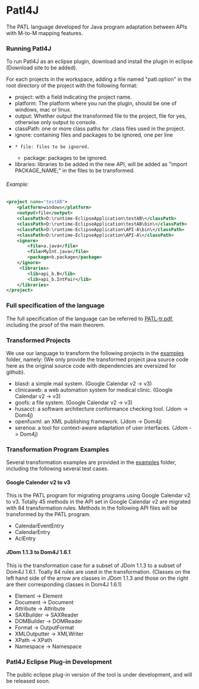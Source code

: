 # Patl4J
The PATL language developed for Java program adaptation between APIs with M-to-M mapping features.

### Running Patl4J

To run Patl4J as an eclipse plugin, download and install the plugin in eclipse (Download site to be added).

For each projects in the workspace, adding a file named "patl.option" in the root directory of the project with the following format:

  * project: with a field indicating the project name.
  * platform: The platform where you run the plugin, should be one of windows, mac or linux.
  * output: Whether output the transformed file to the project, file for yes, otherwise only output to console.
  * classPath: one or more class paths for .class files used in the project.
  * ignore: containing files and packages to be ignored, one per line
  * 	* file: files to be ignored.
  	* package: packages to be ignored.
  * libraries: libraries to be added in the new API, will be added as "import PACKAGE_NAME;" in the files to be transformed.

###### Example:
```xml
<project name="testAB">
	<platform>windows</platform>
	<output>file</output>
	<classPath>D:\runtime-EclipseApplication\testAB\</classPath>
	<classPath>D:\runtime-EclipseApplication\testAB\bin\</classPath>
 	<classPath>D:\runtime-EclipseApplication\API-A\bin\</classPath>
 	<classPath>D:\runtime-EclipseApplication\API-A\</classPath>
 	<ignore>
 		<file>a.java</file>
 		<file>MyInt.java</file>
 		<package>b.package</package>
 	</ignore>
	 <libraries>
		<lib>api_b.B</lib>
		<lib>api_b.IntPair</lib>
	</libraries>
</project>
```

### Full specification of the language
The full specification of the language can be referred to [PATL-tr.pdf](https://github.com/Mestway/Patl4J/blob/master/PATL-tr.pdf), including the proof of the main theorem.

### Transformed Projects
We use our language to transform the following projects in the [examples](https://github.com/Mestway/Patl4J/tree/master/examples) folder, namely: (We only provide the transformed project java source code here as the original source code with dependencies are oversized for github).

  * blasd: a simple mail system. (Google Calendar v2 -> v3)
  * clinicaweb: a web automation system for medical clinic. (Google Calendar v2 -> v3)
  * goofs: a file system. (Google Calendar v2 -> v3)
  * husacct: a software architecture conformance checking tool. (Jdom -> Dom4j)
  * openfuxml: an XML publishing framework. (Jdom -> Dom4j)
  * serenoa:  a tool for context-aware adaptation of user interfaces. (Jdom -> Dom4j)

### Transformation Program Examples
Several transformation examples are provided in the [examples](https://github.com/Mestway/Patl4J/tree/master/examples) folder, including the following several test cases.
#### Google Calender v2 to v3
  
  This is the PATL program for migrating programs using Google Calendar v2 to v3. Totally 45 methods in the API set in Google Calendar v2 are migrated with 84 transformation rules. Methods in the following API files will be transformed by the PATL program. 
  * CalendarEventEntry
  * CalendarEntry
  * AclEntry
  
#### JDom 1.1.3 to Dom4J 1.6.1
  
  This is the transformation case for a subset of JDom 1.1.3 to a subset of Dom4J 1.6.1. Toally 84 rules are used in the transformation.
  (Classes on the left hand side of the arrow are classes in JDom 1.1.3 and those on the right are their corresponding classes in Dom4J 1.6.1)
  * Element -> Element
  * Document -> Document
  * Attribute -> Attribute
  * SAXBuilder -> SAXReader
  * DOMBuilder -> DOMReader
  * Format -> OutputFormat
  * XMLOutputter -> XMLWriter
  * XPath -> XPath
  * Namespace -> Namespace

### Patl4J Eclipse Plug-in Development

The public eclipse plug-in version of the tool is under development, and will be released soon.

